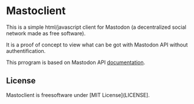 # Mastoclient

This is a simple html/javascript client for Mastodon (a decentralized social network made as free software).

It is a proof of concept to view what can be got with Mastodon API without authentification.

This prrogram is based on Mastodon API [documentation](https://github.com/tootsuite/documentation/blob/master/Using-the-API/API.md).

## License

Mastoclient is freesoftware under [MIT License](LICENSE].
